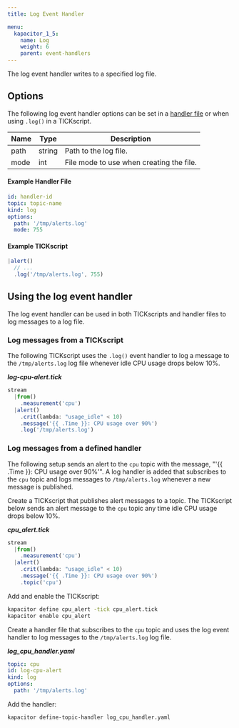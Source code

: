 ```yaml
---
title: Log Event Handler

menu:
  kapacitor_1_5:
    name: Log
    weight: 6
    parent: event-handlers
---
```


The log event handler writes to a specified log file.

## Options
The following log event handler options can be set in a [handler file](/kapacitor/v1.5/event_handlers/#handler-file) or when using `.log()` in a TICKscript.

| Name | Type   | Description                              |
| ---- | ----   | -----------                              |
| path | string | Path to the log file.                    |
| mode | int    | File mode to use when creating the file. |

#### Example Handler File
```yaml
id: handler-id
topic: topic-name
kind: log
options:
  path: '/tmp/alerts.log'
  mode: 755
```

#### Example TICKscript
```js
|alert()
  // ...
  .log('/tmp/alerts.log', 755)
```

## Using the log event handler
The log event handler can be used in both TICKscripts and handler files to log messages to a log file.

### Log messages from a TICKscript

The following TICKscript uses the `.log()` event handler to log a message to the `/tmp/alerts.log` log file whenever idle CPU usage drops below 10%.

_**log-cpu-alert.tick**_  
```js
stream
  |from()
    .measurement('cpu')
  |alert()
    .crit(lambda: "usage_idle" < 10)
    .message('{{ .Time }}: CPU usage over 90%')
    .log('/tmp/alerts.log')
```

### Log messages from a defined handler

The following setup sends an alert to the `cpu` topic with the message, "'{{ .Time }}: CPU usage over 90%'". A log handler is added that subscribes to the `cpu` topic and logs messages to `/tmp/alerts.log` whenever a new message is published.

Create a TICKscript that publishes alert messages to a topic.
The TICKscript below sends an alert message to the `cpu` topic any time idle CPU usage drops below 10%.

_**cpu\_alert.tick**_
```js
stream
  |from()
    .measurement('cpu')
  |alert()
    .crit(lambda: "usage_idle" < 10)
    .message('{{ .Time }}: CPU usage over 90%')
    .topic('cpu')
```

Add and enable the TICKscript:

```bash
kapacitor define cpu_alert -tick cpu_alert.tick
kapacitor enable cpu_alert
```

Create a handler file that subscribes to the `cpu` topic and uses the log event handler to log messages to the `/tmp/alerts.log` log file.

_**log\_cpu\_handler.yaml**_
```yaml
topic: cpu
id: log-cpu-alert
kind: log
options:
  path: '/tmp/alerts.log'
```

Add the handler:

```bash
kapacitor define-topic-handler log_cpu_handler.yaml
```
